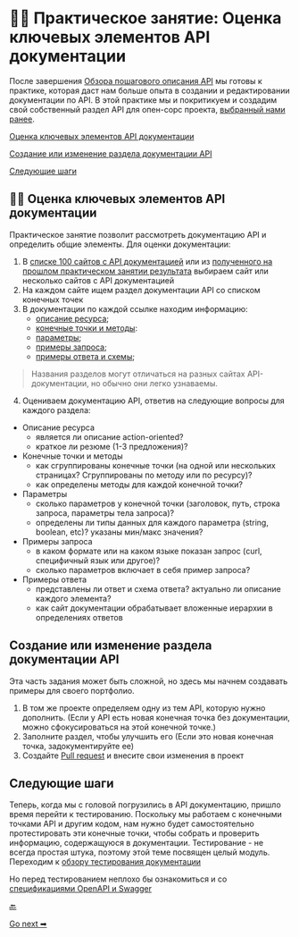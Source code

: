# 👨‍💻 Практическое занятие: Оценка ключевых элементов API документации

После завершения [Обзора пошагового описания API](api-reference-tutorial-overview.md) мы готовы к практике, которая даст нам больше опыта в создании и редактировании документации по API. В этой практике мы и покритикуем и создадим свой собственный раздел API для опен-сорс проекта, [выбранный нами ранее](find-open-source-project.md).

[Оценка ключевых элементов API документации](#evaluate)

[Создание или изменение раздела документации API](#create)

[Следующие шаги](#nextSteps)

<a name="evaluate"></a>
## 👨‍💻 Оценка ключевых элементов API документации

Практическое занятие позволит рассмотреть документацию API и определить общие элементы. Для оценки документации:

1. В [списке 100 сайтов с API документацией](../Publishing-doc/API-doc-sites-list.md) или из [ полученного на прошлом практическом занятии результата](../documenting-api-endpoints/find-open-source-project.md) выбираем сайт или несколько сайтов с API документацией
2. На каждом сайте ищем раздел документации API со списком конечных точек
3. В документации по каждой ссылке находим информацию:
    - [описание ресурса](step1-resourse-description.md);
    - [конечные точки и методы](step2-endpoints-and-methods.md):
    - [параметры](step3-parameters.md);
    - [примеры запроса](step4-request-example.md);
    - [примеры ответа и схемы](step5-response-example-and-schema.md);

> Названия разделов могут отличаться на разных сайтах API-документации, но обычно они легко узнаваемы.

4. Оцениваем документацию API, ответив на следующие вопросы для каждого раздела:
 - Описание ресурса
    - является ли описание action-oriented?
    - краткое ли резюме (1-3 предложения)?
 - Конечные точки и методы
    - как сгруппированы конечные точки (на одной или нескольких страницах? Сгруппированы по методу или по ресурсу)?
    - как определены методы для каждой конечной точки?
 - Параметры
    - сколько параметров у конечной точки (заголовок, путь, строка запроса, параметры тела запроса)?
    - определены ли типы данных для каждого параметра (string, boolean, etc)? указаны мин/макс значения?
 - Примеры запроса
    - в каком формате или на каком языке показан запрос (curl, специфичный язык или другое)?
    - сколько параметров включает в себя пример запроса?
 - Примеры ответа
    - представлены ли ответ и схема ответа? актуально ли описание каждого элемента?
    - как сайт документации обрабатывает вложенные иерархии в определениях ответов 		

<a name="create"></a>
## Создание или изменение раздела документации API

Эта часть задания может быть сложной, но здесь мы начнем создавать примеры для своего портфолио.

1. В том же проекте определяем одну из тем API, которую нужно дополнить. (Если у API есть новая конечная точка без документации, можно сфокусироваться на этой конечной точке.)
2. Заполните раздел, чтобы улучшить его (Если это новая конечная точка, задокументируйте ее)
3. Создайте [Pull request](../Publishing-doc/Pull-request-workflows.md) и внесите свои изменения в проект

<a name="nextSteps"></a>
## Следующие шаги

Теперь, когда мы с головой погрузились в API документацию, пришло время перейти к тестированию. Поскольку мы работаем с конечными точками API и другим кодом, нам нужно будет самостоятельно протестировать эти конечные точки, чтобы собрать и проверить информацию, содержащуюся в документации. Тестирование - не всегда простая штука, поэтому этой теме посвящен целый модуль. Переходим к [обзору тестирования документации](../testing-api-doc/overview-testing.md)

Но перед тестированием неплохо бы ознакомиться и со [спецификациями OpenAPI и Swagger](../openAPI-specification/README.md)

[🔙](find-open-source-project.md)

[Go next ➡](../openAPI-specification/README.md)
